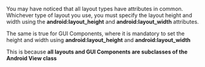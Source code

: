 You may have noticed that all layout types have attributes in common. Whichever type of layout you use, you must specify the layout height and width using the  **android:layout_height** and **android:layout_width** attributes.

The same is true for GUI Components, where it is mandatory to set the height and width using **android:layout_height** and **android:layout_width**

This is because **all layouts and GUI Components are subclasses of the Android View class**